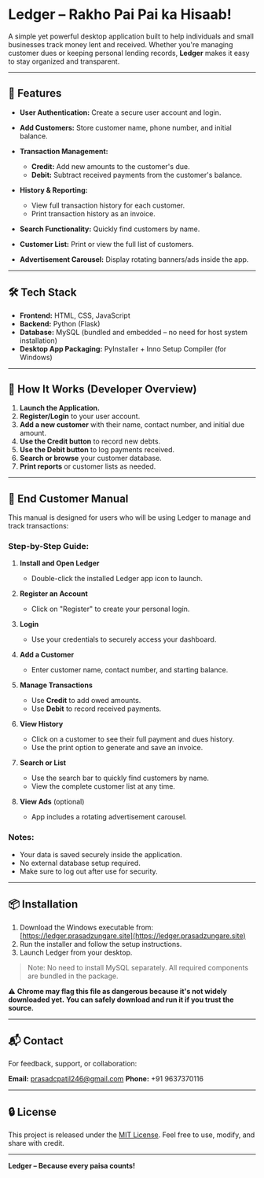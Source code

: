 # Ledger – Rakho Pai Pai ka Hisaab!

A simple yet powerful desktop application built to help individuals and small businesses track money lent and received. Whether you're managing customer dues or keeping personal lending records, **Ledger** makes it easy to stay organized and transparent.


---

## 🔧 Features

* **User Authentication:** Create a secure user account and login.
* **Add Customers:** Store customer name, phone number, and initial balance.
* **Transaction Management:**

  * **Credit:** Add new amounts to the customer's due.
  * **Debit:** Subtract received payments from the customer's balance.
* **History & Reporting:**

  * View full transaction history for each customer.
  * Print transaction history as an invoice.
* **Search Functionality:** Quickly find customers by name.
* **Customer List:** Print or view the full list of customers.
* **Advertisement Carousel:** Display rotating banners/ads inside the app.

---

## 🛠 Tech Stack

* **Frontend:** HTML, CSS, JavaScript
* **Backend:** Python (Flask)
* **Database:** MySQL (bundled and embedded – no need for host system installation)
* **Desktop App Packaging:** PyInstaller + Inno Setup Compiler (for Windows)

---

## 🚀 How It Works (Developer Overview)

1. **Launch the Application.**
2. **Register/Login** to your user account.
3. **Add a new customer** with their name, contact number, and initial due amount.
4. **Use the Credit button** to record new debts.
5. **Use the Debit button** to log payments received.
6. **Search or browse** your customer database.
7. **Print reports** or customer lists as needed.

---

## 📖 End Customer Manual

This manual is designed for users who will be using Ledger to manage and track transactions:

### Step-by-Step Guide:

1. **Install and Open Ledger**

   * Double-click the installed Ledger app icon to launch.

2. **Register an Account**

   * Click on "Register" to create your personal login.

3. **Login**

   * Use your credentials to securely access your dashboard.

4. **Add a Customer**

   * Enter customer name, contact number, and starting balance.

5. **Manage Transactions**

   * Use **Credit** to add owed amounts.
   * Use **Debit** to record received payments.

6. **View History**

   * Click on a customer to see their full payment and dues history.
   * Use the print option to generate and save an invoice.

7. **Search or List**

   * Use the search bar to quickly find customers by name.
   * View the complete customer list at any time.

8. **View Ads** (optional)

   * App includes a rotating advertisement carousel.

### Notes:

* Your data is saved securely inside the application.
* No external database setup required.
* Make sure to log out after use for security.

---

## 📦 Installation

1. Download the Windows executable from: [https://ledger.prasadzungare.site](https://ledger.prasadzungare.site)
2. Run the installer and follow the setup instructions.
3. Launch Ledger from your desktop.

> Note: No need to install MySQL separately. All required components are bundled in the package.

⚠️ **Chrome may flag this file as dangerous because it's not widely downloaded yet.**
**You can safely download and run it if you trust the source.**

---

## 📬 Contact

For feedback, support, or collaboration:

**Email:** [prasadcpatil246@gmail.com](mailto:prasadcpatil246@gmail.com)
**Phone:** +91 9637370116

---

## 🔒 License

This project is released under the [MIT License](https://opensource.org/licenses/MIT). Feel free to use, modify, and share with credit.

---

**Ledger – Because every paisa counts!**
